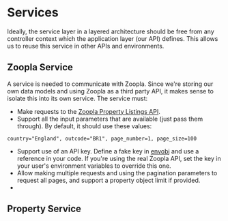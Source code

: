# Services

Ideally, the service layer in a layered architecture should be free from any controller context which the application layer \(our API\) defines. This allows us to reuse this service in other APIs and environments.

## Zoopla Service

A service is needed to communicate with Zoopla. Since we're storing our own data models and using Zoopla as a third party API, it makes sense to isolate this into its own service. The service must:

* Make requests to the [Zoopla Property Listings API](http://developer.zoopla.com/docs/read/Property_listings).
* Support all the input parameters that are available \(just pass them through\). By default, it should use these values:

`country="England", outcode="BR1", page_number=1, page_size=100`

* Support use of an API key. Define a fake key in [envobj](https://github.com/matthewmueller/envobj) and use a reference in your code. If you're using the real Zoopla API, set the key in your user's environment variables to override this one.
* Allow making multiple requests and using the pagination parameters to request all pages, and support a property object limit if provided.
* 

## Property Service



